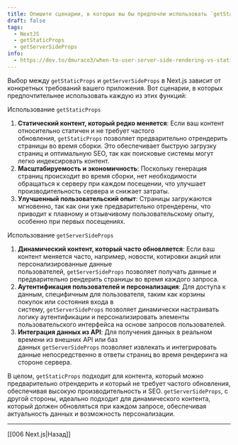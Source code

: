 ```yaml
---
title: Опишите сценарии, в которых вы бы предпочли использовать `getStaticProps()` вместо `getServerSideProps()`, и наоборот
draft: false
tags:
  - NextJS
  - getStaticProps
  - getServerSideProps
info:
  - https://dev.to/dmuraco3/when-to-user-server-side-rendering-vs-static-generation-in-nextjs-8ab
---
```

Выбор между `getStaticProps` и `getServerSideProps` в Next.js зависит от конкретных требований вашего приложения. Вот сценарии, в которых предпочтительнее использовать каждую из этих функций:

Использование `getStaticProps`

1. **Статический контент, который редко меняется**: Если ваш контент относительно статичен и не требует частого обновления, `getStaticProps` позволяет предварительно отрендерить страницы во время сборки. Это обеспечивает быструю загрузку страниц и оптимальную SEO, так как поисковые системы могут легко индексировать контент.
2. **Масштабируемость и экономичность**: Поскольку генерация страниц происходит во время сборки, нет необходимости обращаться к серверу при каждом посещении, что улучшает производительность сервера и снижает затраты.
3. **Улучшенный пользовательский опыт**: Страницы загружаются мгновенно, так как они уже предварительно отрендерены, что приводит к плавному и отзывчивому пользовательскому опыту, особенно при первых посещениях.

Использование `getServerSideProps`

1. **Динамический контент, который часто обновляется**: Если ваш контент меняется часто, например, новости, котировки акций или персонализированные данные пользователей, `getServerSideProps` позволяет получать данные и предварительно рендерить страницы во время каждого запроса.
2. **Аутентификация пользователей и персонализация**: Для доступа к данным, специфичным для пользователя, таким как корзины покупок или состояния входа в систему, `getServerSideProps` позволяет динамически настраивать логику аутентификации и персонализировать элементы пользовательского интерфейса на основе запросов пользователей.
3. **Интеграция данных из API**: Для получения данных в реальном времени из внешних API или баз данных `getServerSideProps` позволяет извлекать и интегрировать данные непосредственно в ответы страниц во время рендеринга на стороне сервера.

В целом, `getStaticProps` подходит для контента, который можно предварительно отрендерить и который не требует частого обновления, обеспечивая высокую производительность и SEO. `getServerSideProps`, с другой стороны, идеально подходит для динамического контента, который должен обновляться при каждом запросе, обеспечивая актуальность данных и возможность персонализации.

____

[[006 Next.js|Назад]]